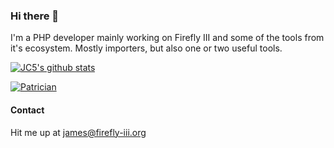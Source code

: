 ### Hi there 👋

I'm a PHP developer mainly working on Firefly III and some of the tools from it's ecosystem. Mostly importers, but also one or two useful tools.

[![JC5's github stats](https://github-readme-stats.vercel.app/api?username=JC5)](https://github.com/anuraghazra/github-readme-stats)

[![Patrician](https://github-readme-stats.vercel.app/api/pin/?username=firefly-iii&repo=firefly-iii)](https://github.com/firefly-iii/firefly-iii)

#### Contact

Hit me up at [james@firefly-iii.org](james@firefly-iii.org)
